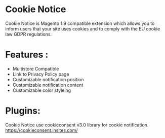 # Cookie Notice
Cookie Notice is Magento 1.9 compatible extension which allows you to inform users that your site uses cookies and to comply with the EU cookie law GDPR regulations.

# Features :
  - Multistore Compatible
  - Link to Privacy Policy page
  - Customizable notification position 
  - Customizable notification content
  - Customizable color styleing 

# Plugins:
Cookie Notice use cookieconsent v3.0 library for cookie notification.
https://cookieconsent.insites.com/



